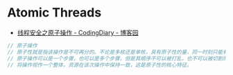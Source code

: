 # Atomic Threads

- [线程安全之原子操作 - CodingDiary - 博客园](https://www.cnblogs.com/coding-diary/p/11203305.html)

```C#
// 原子操作
// 原子性就是指该操作是不可再分的。不论是多核还是单核，具有原子性的量，同一时刻只能有一个线程来对它进行操作。
// 原子操作可以是一个步骤，也可以是多个步骤，但是其顺序不可以被打乱，也不可以被切割而只执行其中的一部分（不可中断性）。
// 将操作视作一个整体，资源在该次操作中保持一致，这是原子性的核心特征。
```
